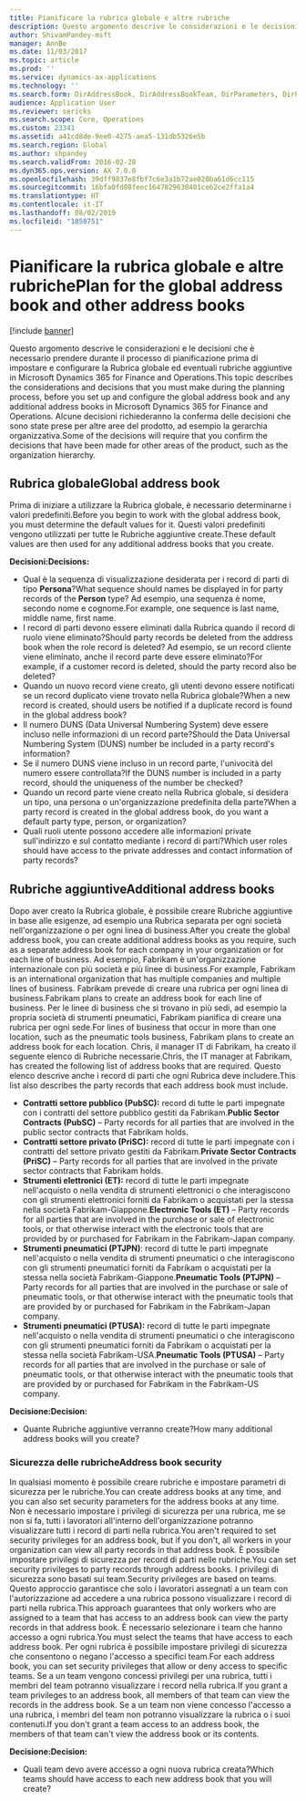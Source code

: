 ```yaml
---
title: Pianificare la rubrica globale e altre rubriche
description: Questo argomento descrive le considerazioni e le decisioni che è necessario prendere durante il processo di pianificazione prima di impostare e configurare la Rubrica globale ed eventuali rubriche aggiuntive in Microsoft Dynamics 365 for Finance and Operations. Alcune decisioni richiederanno la conferma delle decisioni che sono state prese per altre aree del prodotto, ad esempio la gerarchia organizzativa.
author: ShivamPandey-msft
manager: AnnBe
ms.date: 11/03/2017
ms.topic: article
ms.prod: ''
ms.service: dynamics-ax-applications
ms.technology: ''
ms.search.form: DirAddressBook, DirAddressBookTeam, DirParameters, DirPartyTable
audience: Application User
ms.reviewer: sericks
ms.search.scope: Core, Operations
ms.custom: 23341
ms.assetid: a41cd8de-9ee0-4275-aea5-131db5326e5b
ms.search.region: Global
ms.author: shpandey
ms.search.validFrom: 2016-02-28
ms.dyn365.ops.version: AX 7.0.0
ms.openlocfilehash: 39dff9837e8fbf7c6e3a1b72ae020ba61d6cc115
ms.sourcegitcommit: 16bfa0fd08feec1647829630401ce62ce2ffa1a4
ms.translationtype: HT
ms.contentlocale: it-IT
ms.lasthandoff: 08/02/2019
ms.locfileid: "1850751"
---
```

# <a name="plan-for-the-global-address-book-and-other-address-books"></a><span data-ttu-id="2f35d-104">Pianificare la rubrica globale e altre rubriche</span><span class="sxs-lookup"><span data-stu-id="2f35d-104">Plan for the global address book and other address books</span></span>

[!include [banner](../includes/banner.md)]

<span data-ttu-id="2f35d-105">Questo argomento descrive le considerazioni e le decisioni che è necessario prendere durante il processo di pianificazione prima di impostare e configurare la Rubrica globale ed eventuali rubriche aggiuntive in Microsoft Dynamics 365 for Finance and Operations.</span><span class="sxs-lookup"><span data-stu-id="2f35d-105">This topic describes the considerations and decisions that you must make during the planning process, before you set up and configure the global address book and any additional address books in Microsoft Dynamics 365 for Finance and Operations.</span></span> <span data-ttu-id="2f35d-106">Alcune decisioni richiederanno la conferma delle decisioni che sono state prese per altre aree del prodotto, ad esempio la gerarchia organizzativa.</span><span class="sxs-lookup"><span data-stu-id="2f35d-106">Some of the decisions will require that you confirm the decisions that have been made for other areas of the product, such as the organization hierarchy.</span></span>

## <a name="global-address-book"></a><span data-ttu-id="2f35d-107">Rubrica globale</span><span class="sxs-lookup"><span data-stu-id="2f35d-107">Global address book</span></span>

<span data-ttu-id="2f35d-108">Prima di iniziare a utilizzare la Rubrica globale, è necessario determinarne i valori predefiniti.</span><span class="sxs-lookup"><span data-stu-id="2f35d-108">Before you begin to work with the global address book, you must determine the default values for it.</span></span> <span data-ttu-id="2f35d-109">Questi valori predefiniti vengono utilizzati per tutte le Rubriche aggiuntive create.</span><span class="sxs-lookup"><span data-stu-id="2f35d-109">These default values are then used for any additional address books that you create.</span></span>

<span data-ttu-id="2f35d-110">**Decisioni:**</span><span class="sxs-lookup"><span data-stu-id="2f35d-110">**Decisions:**</span></span>

- <span data-ttu-id="2f35d-111">Qual è la sequenza di visualizzazione desiderata per i record di parti di tipo **Persona**?</span><span class="sxs-lookup"><span data-stu-id="2f35d-111">What sequence should names be displayed in for party records of the **Person** type?</span></span> <span data-ttu-id="2f35d-112">Ad esempio, una sequenza è nome, secondo nome e cognome.</span><span class="sxs-lookup"><span data-stu-id="2f35d-112">For example, one sequence is last name, middle name, first name.</span></span>
- <span data-ttu-id="2f35d-113">I record di parti devono essere eliminati dalla Rubrica quando il record di ruolo viene eliminato?</span><span class="sxs-lookup"><span data-stu-id="2f35d-113">Should party records be deleted from the address book when the role record is deleted?</span></span> <span data-ttu-id="2f35d-114">Ad esempio, se un record cliente viene eliminato, anche il record parte deve essere eliminato?</span><span class="sxs-lookup"><span data-stu-id="2f35d-114">For example, if a customer record is deleted, should the party record also be deleted?</span></span>
- <span data-ttu-id="2f35d-115">Quando un nuovo record viene creato, gli utenti devono essere notificati se un record duplicato viene trovato nella Rubrica globale?</span><span class="sxs-lookup"><span data-stu-id="2f35d-115">When a new record is created, should users be notified if a duplicate record is found in the global address book?</span></span>
- <span data-ttu-id="2f35d-116">Il numero DUNS (Data Universal Numbering System) deve essere incluso nelle informazioni di un record parte?</span><span class="sxs-lookup"><span data-stu-id="2f35d-116">Should the Data Universal Numbering System (DUNS) number be included in a party record's information?</span></span>
- <span data-ttu-id="2f35d-117">Se il numero DUNS viene incluso in un record parte, l'univocità del numero essere controllata?</span><span class="sxs-lookup"><span data-stu-id="2f35d-117">If the DUNS number is included in a party record, should the uniqueness of the number be checked?</span></span>
- <span data-ttu-id="2f35d-118">Quando un record parte viene creato nella Rubrica globale, si desidera un tipo, una persona o un'organizzazione predefinita della parte?</span><span class="sxs-lookup"><span data-stu-id="2f35d-118">When a party record is created in the global address book, do you want a default party type, person, or organization?</span></span>
- <span data-ttu-id="2f35d-119">Quali ruoli utente possono accedere alle informazioni private sull'indirizzo e sul contatto mediante i record di parti?</span><span class="sxs-lookup"><span data-stu-id="2f35d-119">Which user roles should have access to the private addresses and contact information of party records?</span></span>

## <a name="additional-address-books"></a><span data-ttu-id="2f35d-120">Rubriche aggiuntive</span><span class="sxs-lookup"><span data-stu-id="2f35d-120">Additional address books</span></span>

<span data-ttu-id="2f35d-121">Dopo aver creato la Rubrica globale, è possibile creare Rubriche aggiuntive in base alle esigenze, ad esempio una Rubrica separata per ogni società nell'organizzazione o per ogni linea di business.</span><span class="sxs-lookup"><span data-stu-id="2f35d-121">After you create the global address book, you can create additional address books as you require, such as a separate address book for each company in your organization or for each line of business.</span></span> <span data-ttu-id="2f35d-122">Ad esempio, Fabrikam è un'organizzazione internazionale con più società e più linee di business.</span><span class="sxs-lookup"><span data-stu-id="2f35d-122">For example, Fabrikam is an international organization that has multiple companies and multiple lines of business.</span></span> <span data-ttu-id="2f35d-123">Fabrikam prevede di creare una rubrica per ogni linea di business.</span><span class="sxs-lookup"><span data-stu-id="2f35d-123">Fabrikam plans to create an address book for each line of business.</span></span> <span data-ttu-id="2f35d-124">Per le linee di business che si trovano in più sedi, ad esempio la propria società di strumenti pneumatici, Fabrikam pianifica di creare una rubrica per ogni sede.</span><span class="sxs-lookup"><span data-stu-id="2f35d-124">For lines of business that occur in more than one location, such as the pneumatic tools business, Fabrikam plans to create an address book for each location.</span></span> <span data-ttu-id="2f35d-125">Chris, il manager IT di Fabrikam, ha creato il seguente elenco di Rubriche necessarie.</span><span class="sxs-lookup"><span data-stu-id="2f35d-125">Chris, the IT manager at Fabrikam, has created the following list of address books that are required.</span></span> <span data-ttu-id="2f35d-126">Questo elenco descrive anche i record di parti che ogni Rubrica deve includere.</span><span class="sxs-lookup"><span data-stu-id="2f35d-126">This list also describes the party records that each address book must include.</span></span>

- <span data-ttu-id="2f35d-127">**Contratti settore pubblico (PubSC):** record di tutte le parti impegnate con i contratti del settore pubblico gestiti da Fabrikam.</span><span class="sxs-lookup"><span data-stu-id="2f35d-127">**Public Sector Contracts (PubSC)** – Party records for all parties that are involved in the public sector contracts that Fabrikam holds.</span></span>
- <span data-ttu-id="2f35d-128">**Contratti settore privato (PriSC):** record di tutte le parti impegnate con i contratti del settore privato gestiti da Fabrikam.</span><span class="sxs-lookup"><span data-stu-id="2f35d-128">**Private Sector Contracts (PriSC)** – Party records for all parties that are involved in the private sector contracts that Fabrikam holds.</span></span>
- <span data-ttu-id="2f35d-129">**Strumenti elettronici (ET):** record di tutte le parti impegnate nell'acquisto o nella vendita di strumenti elettronici o che interagiscono con gli strumenti elettronici forniti da Fabrikam o acquistati per la stessa nella società Fabrikam-Giappone.</span><span class="sxs-lookup"><span data-stu-id="2f35d-129">**Electronic Tools (ET)** – Party records for all parties that are involved in the purchase or sale of electronic tools, or that otherwise interact with the electronic tools that are provided by or purchased for Fabrikam in the Fabrikam-Japan company.</span></span>
- <span data-ttu-id="2f35d-130">**Strumenti pneumatici (PTJPN)**: record di tutte le parti impegnate nell'acquisto o nella vendita di strumenti pneumatici o che interagiscono con gli strumenti pneumatici forniti da Fabrikam o acquistati per la stessa nella società Fabrikam-Giappone.</span><span class="sxs-lookup"><span data-stu-id="2f35d-130">**Pneumatic Tools (PTJPN)** – Party records for all parties that are involved in the purchase or sale of pneumatic tools, or that otherwise interact with the pneumatic tools that are provided by or purchased for Fabrikam in the Fabrikam-Japan company.</span></span>
- <span data-ttu-id="2f35d-131">**Strumenti pneumatici (PTUSA):** record di tutte le parti impegnate nell'acquisto o nella vendita di strumenti pneumatici o che interagiscono con gli strumenti pneumatici forniti da Fabrikam o acquistati per la stessa nella società Fabrikam-USA.</span><span class="sxs-lookup"><span data-stu-id="2f35d-131">**Pneumatic Tools (PTUSA)** – Party records for all parties that are involved in the purchase or sale of pneumatic tools, or that otherwise interact with the pneumatic tools that are provided by or purchased for Fabrikam in the Fabrikam-US company.</span></span>

<span data-ttu-id="2f35d-132">**Decisione:**</span><span class="sxs-lookup"><span data-stu-id="2f35d-132">**Decision:**</span></span>

- <span data-ttu-id="2f35d-133">Quante Rubriche aggiuntive verranno create?</span><span class="sxs-lookup"><span data-stu-id="2f35d-133">How many additional address books will you create?</span></span>

### <a name="address-book-security"></a><span data-ttu-id="2f35d-134">Sicurezza delle rubriche</span><span class="sxs-lookup"><span data-stu-id="2f35d-134">Address book security</span></span>

<span data-ttu-id="2f35d-135">In qualsiasi momento è possibile creare rubriche e impostare parametri di sicurezza per le rubriche.</span><span class="sxs-lookup"><span data-stu-id="2f35d-135">You can create address books at any time, and you can also set security parameters for the address books at any time.</span></span> <span data-ttu-id="2f35d-136">Non è necessario impostare i privilegi di sicurezza per una rubrica, me se non si fa, tutti i lavoratori all'interno dell'organizzazione potranno visualizzare tutti i record di parti nella rubrica.</span><span class="sxs-lookup"><span data-stu-id="2f35d-136">You aren't required to set security privileges for an address book, but if you don't, all workers in your organization can view all party records in that address book.</span></span> <span data-ttu-id="2f35d-137">È possibile impostare privilegi di sicurezza per record di parti nelle rubriche.</span><span class="sxs-lookup"><span data-stu-id="2f35d-137">You can set security privileges to party records through address books.</span></span> <span data-ttu-id="2f35d-138">I privilegi di sicurezza sono basati sui team.</span><span class="sxs-lookup"><span data-stu-id="2f35d-138">Security privileges are based on teams.</span></span> <span data-ttu-id="2f35d-139">Questo approccio garantisce che solo i lavoratori assegnati a un team con l'autorizzazione ad accedere a una rubrica possono visualizzare i record di parti nella rubrica.</span><span class="sxs-lookup"><span data-stu-id="2f35d-139">This approach guarantees that only workers who are assigned to a team that has access to an address book can view the party records in that address book.</span></span> <span data-ttu-id="2f35d-140">È necessario selezionare i team che hanno accesso a ogni rubrica.</span><span class="sxs-lookup"><span data-stu-id="2f35d-140">You must select the teams that have access to each address book.</span></span> <span data-ttu-id="2f35d-141">Per ogni rubrica è possibile impostare privilegi di sicurezza che consentono o negano l'accesso a specifici team.</span><span class="sxs-lookup"><span data-stu-id="2f35d-141">For each address book, you can set security privileges that allow or deny access to specific teams.</span></span> <span data-ttu-id="2f35d-142">Se a un team vengono concessi privilegi per una rubrica, tutti i membri del team potranno visualizzare i record nella rubrica.</span><span class="sxs-lookup"><span data-stu-id="2f35d-142">If you grant a team privileges to an address book, all members of that team can view the records in the address book.</span></span> <span data-ttu-id="2f35d-143">Se a un team non viene concesso l'accesso a una rubrica, i membri del team non potranno visualizzare la rubrica o i suoi contenuti.</span><span class="sxs-lookup"><span data-stu-id="2f35d-143">If you don't grant a team access to an address book, the members of that team can't view the address book or its contents.</span></span>

<span data-ttu-id="2f35d-144">**Decisione:**</span><span class="sxs-lookup"><span data-stu-id="2f35d-144">**Decision:**</span></span>

- <span data-ttu-id="2f35d-145">Quali team devo avere accesso a ogni nuova rubrica creata?</span><span class="sxs-lookup"><span data-stu-id="2f35d-145">Which teams should have access to each new address book that you will create?</span></span>
